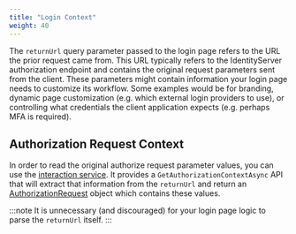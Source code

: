 ```yaml
---
title: "Login Context"
weight: 40
---
```


The `returnUrl` query parameter passed to the login page refers to the URL the prior request came from.
This URL typically refers to the IdentityServer authorization endpoint and contains the original request parameters sent from the client.
These parameters might contain information your login page needs to customize its workflow.
Some examples would be for branding, dynamic page customization (e.g. which external login providers to use), or controlling what credentials the client application expects (e.g. perhaps MFA is required).

## Authorization Request Context

In order to read the original authorize request parameter values, you can use the [interaction service](/identityserver/v7/reference/services/interaction_service#iidentityserverinteractionservice-apis). 
It provides a `GetAuthorizationContextAsync` API that will extract that information from the `returnUrl` and return an [AuthorizationRequest](/identityserver/v7/reference/services/interaction_service#authorizationrequest) object which contains these values.

:::note
It is unnecessary (and discouraged) for your login page logic to parse the `returnUrl` itself.
:::
